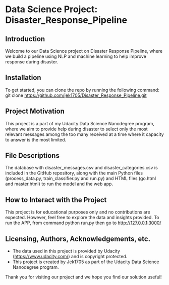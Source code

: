 # Data Science Project: Disaster_Response_Pipeline

## Introduction

Welcome to our Data Science project on Disaster Response Pipeline, where we build a pipeline using NLP and machine learning to help improve response during disaster.

## Installation

To get started, you can clone the repo by running the following command:
git clone https://github.com/jek1705/Disaster_Response_Pipeline.git

## Project Motivation

This project is a part of my Udacity Data Science Nanodegree program, where we aim to provide help during disaster to select only the most relevant messages among the too many received at a time where it capacity to answer is the most limited.

## File Descriptions

The database with disaster_messages.csv and disaster_categories.csv is included in the GitHub repository, along with the main Python files (process_data.py, train_classifier.py and run.py) and HTML files (go.html and master.html) to run the model and the web app.

## How to Interact with the Project

This project is for educational purposes only and no contributions are expected. However, feel free to explore the data and insights provided.
To run the APP, from command python run.py then go to http://127.0.0.1:3000/

## Licensing, Authors, Acknowledgements, etc.

- The data used in this project is provided by Udacity (https://www.udacity.com/) and is copyright protected.
- This project is created by Jek1705 as part of the Udacity Data Science Nanodegree program.

Thank you for visiting our project and we hope you find our solution useful!

